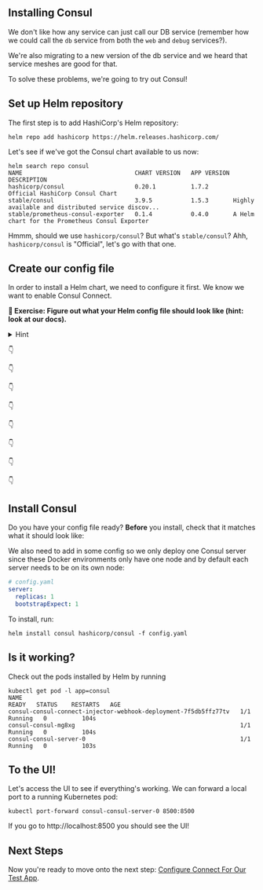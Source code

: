 ## Installing Consul
We don't like how any service can just call our DB service (remember how we
could call the `db` service from both the `web` and `debug` services?).

We're also migrating to a new version of the db service and we heard that service
meshes are good for that.

To solve these problems, we're going to try out Consul!

## Set up Helm repository

The first step is to add HashiCorp's Helm repository:

```shell script
helm repo add hashicorp https://helm.releases.hashicorp.com/
```

Let's see if we've got the Consul chart available to us now:

```shell script
helm search repo consul
NAME                             	CHART VERSION	APP VERSION	DESCRIPTION
hashicorp/consul                 	0.20.1       	1.7.2      	Official HashiCorp Consul Chart
stable/consul                    	3.9.5        	1.5.3      	Highly available and distributed service discov...
stable/prometheus-consul-exporter	0.1.4        	0.4.0      	A Helm chart for the Prometheus Consul Exporter
```

Hmmm, should we use `hashicorp/consul`? But what's `stable/consul`? Ahh, `hashicorp/consul` is "Official", let's go with that one.

## Create our config file

In order to install a Helm chart, we need to configure it first. We know we
want to enable Consul Connect.

**📝 Exercise: Figure out what your Helm config file should look like (hint: look at our docs).**

<details>
<summary>Hint</summary>

```yaml
# config.yaml
connectInject:
  enabled: true
```

---

</details>

👇

👇

👇

👇

👇

👇

👇

👇

## Install Consul
Do you have your config file ready? **Before** you install, check that it
matches what it should look like:


We also need to add in some config so we only deploy one Consul server since
these Docker environments only have one node and by default each server needs to be on its own node:

```yaml
# config.yaml
server:
  replicas: 1
  bootstrapExpect: 1
```

To install, run:

```shell script
helm install consul hashicorp/consul -f config.yaml
```

## Is it working?

Check out the pods installed by Helm by running

```shell script
kubectl get pod -l app=consul
NAME                                                              READY   STATUS    RESTARTS   AGE
consul-consul-connect-injector-webhook-deployment-7f5db5ffz77tv   1/1     Running   0          104s
consul-consul-mg8xg                                               1/1     Running   0          104s
consul-consul-server-0                                            1/1     Running   0          103s
```

## To the UI!
Let's access the UI to see if everything's working. We can forward a local port
to a running Kubernetes pod:

```shell script
kubectl port-forward consul-consul-server-0 8500:8500
```

If you go to http://localhost:8500 you should see the UI!

## Next Steps
Now you're ready to move onto the next step: [Configure Connect For Our Test App](configure-connect.md).
